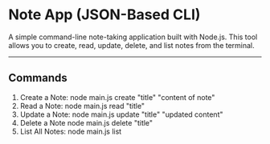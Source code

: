 # Note App (JSON-Based CLI)

A simple command-line note-taking application built with Node.js. This tool allows you to create, read, update, delete, and list notes from the terminal.

---

## Commands

1. Create a Note:   node main.js create "title" "content of note"
2. Read a Note:     node main.js read "title"
3. Update a Note:   node main.js update "title" "updated content"
4. Delete a Note    node main.js delete "title"
5. List All Notes:  node main.js list